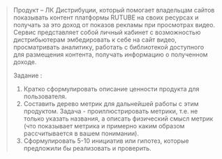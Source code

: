 >Продукт – ЛК Дистрибуции, который помогает владельцам сайтов показывать контент платформы RUTUBE на своих ресурсах и получать за это доход от показов рекламы при просмотрах видео. Сервис представляет собой личный кабинет с возможностью дистрибьютерам эмбедировать к себе на сайт видео, просматривать аналитику, работать с библиотекой доступного для размещения контента, получать информацию о полученном доходе.
>
>Задание : 
>1. Кратко сформулировать описание ценности продукта для пользователя.
>2. Составить дерево метрик для дальнейшей работы с этим продуктом. Задача - проиллюстрировать метрики, т.е. не только указать названия, а описать физический смысл метрик (что показывает метрика и примерно каким образом рассчитывается в вашем понимании).
>3. Сформулировать 5-10 инициатив или гипотез, которые предложили бы реализовать и проверить.
